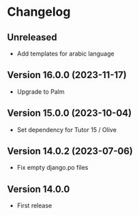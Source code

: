 # Changelog

## Unreleased
- Add templates for arabic language

## Version 16.0.0 (2023-11-17)
- Upgrade to Palm

## Version 15.0.0 (2023-10-04)
- Set dependency for Tutor 15 / Olive

## Version 14.0.2 (2023-07-06)
- Fix empty django.po files

## Version 14.0.0
- First release